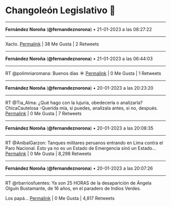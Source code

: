 # Changoleón Legislativo 🙈
*****
**Fernández Noroña** (**@fernandeznorona**) • 21-01-2023 a las 08:27:22
*****
Xacto.
[Permalink](https://twitter.com/fernandeznorona/status/1616834849066700802) | 38 Me Gusta | 2 Retweets
*****
**Fernández Noroña** (**@fernandeznorona**) • 21-01-2023 a las 06:44:03
*****
RT @polimniaromana: Buenos días ☀️
[Permalink](https://twitter.com/fernandeznorona/status/1616808851772170242) | 0 Me Gusta | 1 Retweets
*****
**Fernández Noroña** (**@fernandeznorona**) • 20-01-2023 a las 20:23:20
*****
RT @Tia_Alma: ¿Qué hago con la lujuria, obedecerla o analizarla? ChicaCautelosa -Querida mía, si puedes, analízala antes, si no, después.
[Permalink](https://twitter.com/fernandeznorona/status/1616652642662645760) | 0 Me Gusta | 7 Retweets
*****
**Fernández Noroña** (**@fernandeznorona**) • 20-01-2023 a las 20:08:35
*****
RT @AnibalGarzon: Tanques militares peruanos entrando en Lima contra el Paro Nacional. Esto ya no es un Estado de Emergencia sinó un Estado…
[Permalink](https://twitter.com/fernandeznorona/status/1616648928358957056) | 0 Me Gusta | 8,298 Retweets
*****
**Fernández Noroña** (**@fernandeznorona**) • 20-01-2023 a las 20:07:26
*****
RT @rbarriosfuentes: Ya son 25 HORAS de la desaparición de Ángela Olguín Bustamante, de 16 años, en el paradero de Indios Verdes.


Los papá…
[Permalink](https://twitter.com/fernandeznorona/status/1616648639837011970) | 0 Me Gusta | 4,817 Retweets